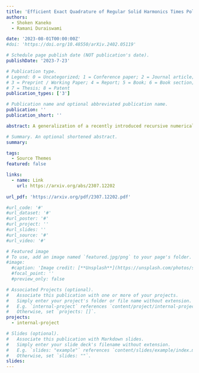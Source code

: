 ```yaml
---
title: 'Efficient Exact Quadrature of Regular Solid Harmonics Times Polynomials Over Simplices in ℝ3'
authors:
  - Shoken Kaneko
  - Ramani Duraiswami

date: '2023-08-01T00:00:00Z'
#doi: 'https://doi.org/10.48550/arXiv.2402.05119'

# Schedule page publish date (NOT publication's date).
publishDate: '2023-7-23'

# Publication type.
# Legend: 0 = Uncategorized; 1 = Conference paper; 2 = Journal article;
# 3 = Preprint / Working Paper; 4 = Report; 5 = Book; 6 = Book section;
# 7 = Thesis; 8 = Patent
publication_types: ['3']

# Publication name and optional abbreviated publication name.
publication: ''
publication_short: ''

abstract: A generalization of a recently introduced recursive numerical method for the exact evaluation of integrals of regular solid harmonics and their normal derivatives over simplex elements in ℝ3 is presented. The original Quadrature to Expansion (Q2X) method achieves optimal per-element asymptotic complexity, however, it considered only constant density functions over the elements. Here, we generalize this method to support arbitrary degree polynomial density functions, which is achieved in an extended recursive framework while maintaining the optimality of the complexity. The method is derived for 1- and 2- simplex elements in ℝ3 and can be used for the boundary element method and vortex methods coupled with the fast multipole method.

# Summary. An optional shortened abstract.
summary:

tags:
  - Source Themes
featured: false

links:
  - name: Link
    url: https://arxiv.org/abs/2307.12202
    
url_pdf: 'https://arxiv.org/pdf/2307.12202.pdf'

#url_code: '#'
#url_dataset: '#'
#url_poster: '#'
#url_project: ''
#url_slides: ''
#url_source: '#'
#url_video: '#'

# Featured image
# To use, add an image named `featured.jpg/png` to your page's folder.
#image:
  #caption: 'Image credit: [**Unsplash**](https://unsplash.com/photos/s9CC2SKySJM)'
  #focal_point: ''
  #preview_only: false 

# Associated Projects (optional).
#   Associate this publication with one or more of your projects.
#   Simply enter your project's folder or file name without extension.
#   E.g. `internal-project` references `content/project/internal-project/index.md`.
#   Otherwise, set `projects: []`.
projects:
  - internal-project

# Slides (optional).
#   Associate this publication with Markdown slides.
#   Simply enter your slide deck's filename without extension.
#   E.g. `slides: "example"` references `content/slides/example/index.md`.
#   Otherwise, set `slides: ""`.
slides:
---
```


